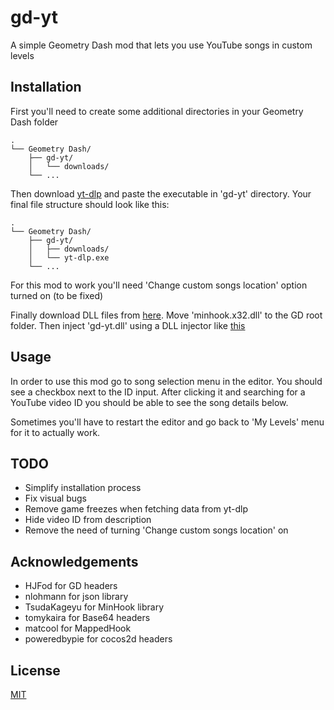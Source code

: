 
# gd-yt

A simple Geometry Dash mod that lets you use YouTube songs in custom levels


## Installation

First you'll need to create some additional directories in your Geometry Dash folder

```
.
└── Geometry Dash/
    ├── gd-yt/
    │   └── downloads/
    └── ...
```

Then download [yt-dlp](https://github.com/yt-dlp/yt-dlp/releases/tag/2023.03.04) and paste the executable in 'gd-yt' directory. Your final file structure should look like this:

```
.
└── Geometry Dash/
    ├── gd-yt/
    │   ├── downloads/
    │   └── yt-dlp.exe
    └── ...
```

For this mod to work you'll need 'Change custom songs location' option turned on (to be fixed)

Finally download DLL files from [here](https://github.com/bartoszstepien01/gd-yt/releases). Move 'minhook.x32.dll' to the GD root folder. Then inject 'gd-yt.dll' using a DLL injector like [this](https://github.com/adafcaefc/ProxyDllLoader)
    
## Usage

In order to use this mod go to song selection menu in the editor. You should see a checkbox next to the ID input. After clicking it and searching for a YouTube video ID you should be able to see the song details below. 

Sometimes you'll have to restart the editor and go back to 'My Levels' menu for it to actually work.


## TODO
- Simplify installation process
- Fix visual bugs
- Remove game freezes when fetching data from yt-dlp
- Hide video ID from description
- Remove the need of turning 'Change custom songs location' on
## Acknowledgements

- HJFod for GD headers
- nlohmann for json library
- TsudaKageyu for MinHook library
- tomykaira for Base64 headers
- matcool for MappedHook
- poweredbypie for cocos2d headers


## License

[MIT](https://choosealicense.com/licenses/mit/)

